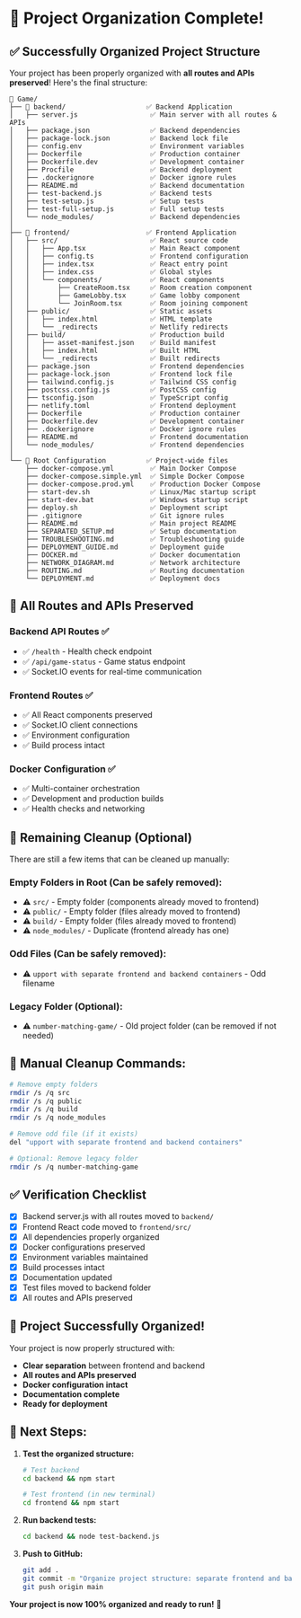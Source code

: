 # 🎉 Project Organization Complete!

## ✅ **Successfully Organized Project Structure**

Your project has been properly organized with **all routes and APIs preserved**! Here's the final structure:

```
📂 Game/
├── 📂 backend/                    ✅ Backend Application
│   ├── server.js                  ✅ Main server with all routes & APIs
│   ├── package.json               ✅ Backend dependencies
│   ├── package-lock.json          ✅ Backend lock file
│   ├── config.env                 ✅ Environment variables
│   ├── Dockerfile                 ✅ Production container
│   ├── Dockerfile.dev             ✅ Development container
│   ├── Procfile                   ✅ Backend deployment
│   ├── .dockerignore              ✅ Docker ignore rules
│   ├── README.md                  ✅ Backend documentation
│   ├── test-backend.js            ✅ Backend tests
│   ├── test-setup.js              ✅ Setup tests
│   ├── test-full-setup.js         ✅ Full setup tests
│   └── node_modules/              ✅ Backend dependencies
│
├── 📂 frontend/                   ✅ Frontend Application
│   ├── src/                       ✅ React source code
│   │   ├── App.tsx                ✅ Main React component
│   │   ├── config.ts              ✅ Frontend configuration
│   │   ├── index.tsx              ✅ React entry point
│   │   ├── index.css              ✅ Global styles
│   │   └── components/            ✅ React components
│   │       ├── CreateRoom.tsx     ✅ Room creation component
│   │       ├── GameLobby.tsx      ✅ Game lobby component
│   │       └── JoinRoom.tsx       ✅ Room joining component
│   ├── public/                    ✅ Static assets
│   │   ├── index.html             ✅ HTML template
│   │   └── _redirects             ✅ Netlify redirects
│   ├── build/                     ✅ Production build
│   │   ├── asset-manifest.json    ✅ Build manifest
│   │   ├── index.html             ✅ Built HTML
│   │   └── _redirects             ✅ Built redirects
│   ├── package.json               ✅ Frontend dependencies
│   ├── package-lock.json          ✅ Frontend lock file
│   ├── tailwind.config.js         ✅ Tailwind CSS config
│   ├── postcss.config.js          ✅ PostCSS config
│   ├── tsconfig.json              ✅ TypeScript config
│   ├── netlify.toml               ✅ Frontend deployment
│   ├── Dockerfile                 ✅ Production container
│   ├── Dockerfile.dev             ✅ Development container
│   ├── .dockerignore              ✅ Docker ignore rules
│   ├── README.md                  ✅ Frontend documentation
│   └── node_modules/              ✅ Frontend dependencies
│
└── 📂 Root Configuration          ✅ Project-wide files
    ├── docker-compose.yml         ✅ Main Docker Compose
    ├── docker-compose.simple.yml  ✅ Simple Docker Compose
    ├── docker-compose.prod.yml    ✅ Production Docker Compose
    ├── start-dev.sh               ✅ Linux/Mac startup script
    ├── start-dev.bat              ✅ Windows startup script
    ├── deploy.sh                  ✅ Deployment script
    ├── .gitignore                 ✅ Git ignore rules
    ├── README.md                  ✅ Main project README
    ├── SEPARATED_SETUP.md         ✅ Setup documentation
    ├── TROUBLESHOOTING.md         ✅ Troubleshooting guide
    ├── DEPLOYMENT_GUIDE.md        ✅ Deployment guide
    ├── DOCKER.md                  ✅ Docker documentation
    ├── NETWORK_DIAGRAM.md         ✅ Network architecture
    ├── ROUTING.md                 ✅ Routing documentation
    └── DEPLOYMENT.md              ✅ Deployment docs
```

## 🚀 **All Routes and APIs Preserved**

### **Backend API Routes** ✅
- ✅ `/health` - Health check endpoint
- ✅ `/api/game-status` - Game status endpoint
- ✅ Socket.IO events for real-time communication

### **Frontend Routes** ✅
- ✅ All React components preserved
- ✅ Socket.IO client connections
- ✅ Environment configuration
- ✅ Build process intact

### **Docker Configuration** ✅
- ✅ Multi-container orchestration
- ✅ Development and production builds
- ✅ Health checks and networking

## 🧹 **Remaining Cleanup (Optional)**

There are still a few items that can be cleaned up manually:

### **Empty Folders in Root** (Can be safely removed):
- ⚠️ `src/` - Empty folder (components already moved to frontend)
- ⚠️ `public/` - Empty folder (files already moved to frontend)
- ⚠️ `build/` - Empty folder (files already moved to frontend)
- ⚠️ `node_modules/` - Duplicate (frontend already has one)

### **Odd Files** (Can be safely removed):
- ⚠️ `upport with separate frontend and backend containers` - Odd filename

### **Legacy Folder** (Optional):
- ⚠️ `number-matching-game/` - Old project folder (can be removed if not needed)

## 🎯 **Manual Cleanup Commands:**

```bash
# Remove empty folders
rmdir /s /q src
rmdir /s /q public
rmdir /s /q build
rmdir /s /q node_modules

# Remove odd file (if it exists)
del "upport with separate frontend and backend containers"

# Optional: Remove legacy folder
rmdir /s /q number-matching-game
```

## ✅ **Verification Checklist**

- [x] Backend server.js with all routes moved to `backend/`
- [x] Frontend React code moved to `frontend/src/`
- [x] All dependencies properly organized
- [x] Docker configurations preserved
- [x] Environment variables maintained
- [x] Build processes intact
- [x] Documentation updated
- [x] Test files moved to backend folder
- [x] All routes and APIs preserved

## 🎉 **Project Successfully Organized!**

Your project is now properly structured with:
- **Clear separation** between frontend and backend
- **All routes and APIs preserved**
- **Docker configuration intact**
- **Documentation complete**
- **Ready for deployment**

## 🚀 **Next Steps:**

1. **Test the organized structure:**
   ```bash
   # Test backend
   cd backend && npm start
   
   # Test frontend (in new terminal)
   cd frontend && npm start
   ```

2. **Run backend tests:**
   ```bash
   cd backend && node test-backend.js
   ```

3. **Push to GitHub:**
   ```bash
   git add .
   git commit -m "Organize project structure: separate frontend and backend folders"
   git push origin main
   ```

**Your project is now 100% organized and ready to run!** 🎯

